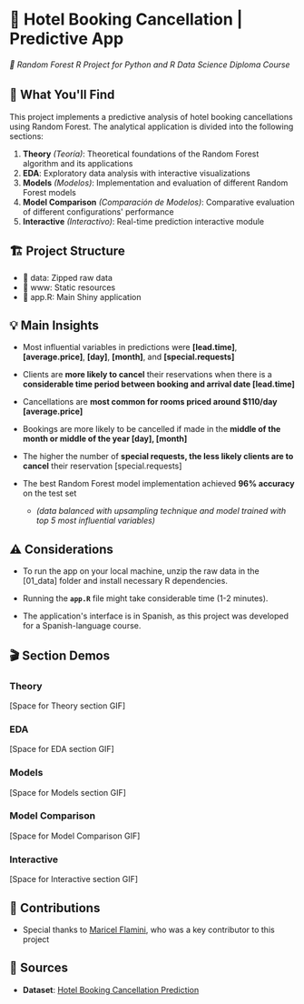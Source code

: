 # 🏨 Hotel Booking Cancellation | Predictive App


###### 🌳 Random Forest R Project for *Python and R Data Science Diploma* Course


## 🔎 What You'll Find
This project implements a predictive analysis of hotel booking cancellations using Random Forest.
The analytical application is divided into the following sections:

1. **Theory** *(Teoría)*: Theoretical foundations of the Random Forest algorithm and its applications
2. **EDA**: Exploratory data analysis with interactive visualizations
3. **Models** *(Modelos)*: Implementation and evaluation of different Random Forest models
4. **Model Comparison** *(Comparación de Modelos)*: Comparative evaluation of different configurations' performance
5. **Interactive** *(Interactivo)*: Real-time prediction interactive module


## 🏗️ Project Structure
- 📁 data: Zipped raw data
- 📁 www: Static resources
- 📱 app.R: Main Shiny application


## 💡 Main Insights
- Most influential variables in predictions were **[lead.time]**, **[average.price]**, **[day]**, **[month]**, and **[special.requests]**

- Clients are **more likely to cancel** their reservations when there is a **considerable time period between booking and arrival date [lead.time]**

- Cancellations are **most common for rooms priced around $110/day [average.price]**

- Bookings are more likely to be cancelled if made in the **middle of the month or middle of the year [day], [month]**

- The higher the number of **special requests, the less likely clients are to cancel** their reservation [special.requests]

- The best Random Forest model implementation achieved **96% accuracy** on the test set
    
    - *(data balanced with upsampling technique and model trained with top 5 most influential variables)*


## ⚠️ Considerations
- To run the app on your local machine, unzip the raw data in the [01_data] folder and install necessary R dependencies.

- Running the **`app.R`** file might take considerable time (1-2 minutes).

- The application's interface is in Spanish, as this project was developed for a Spanish-language course.


## 🎬 Section Demos

### Theory
[Space for Theory section GIF]

### EDA
[Space for EDA section GIF]

### Models
[Space for Models section GIF]

### Model Comparison
[Space for Model Comparison GIF]

### Interactive
[Space for Interactive section GIF]


## 👥 Contributions
- Special thanks to [Maricel Flamini](https://ar.linkedin.com/in/maricel-flamini-19a433222), who was a key contributor to this project


## 🔗 Sources
- **Dataset**: [Hotel Booking Cancellation Prediction](https://www.kaggle.com/datasets/youssefaboelwafa/hotel-booking-cancellation-prediction/data)

